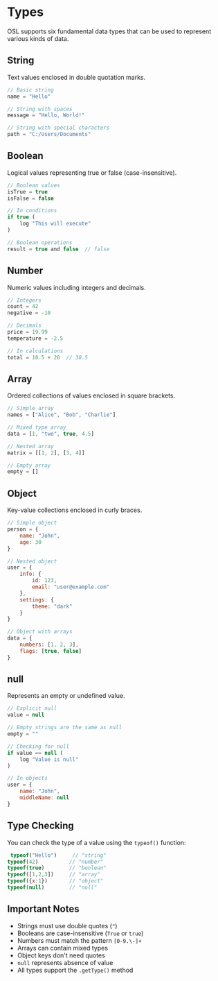 # Types

OSL supports six fundamental data types that can be used to represent various kinds of data.

## String

Text values enclosed in double quotation marks.

```javascript
// Basic string
name = "Hello"

// String with spaces
message = "Hello, World!"

// String with special characters
path = "C:/Users/Documents"
```

## Boolean

Logical values representing true or false (case-insensitive).

```javascript
// Boolean values
isTrue = true
isFalse = false

// In conditions
if true (
    log "This will execute"
)

// Boolean operations
result = true and false  // false
```

## Number

Numeric values including integers and decimals.

```javascript
// Integers
count = 42
negative = -10

// Decimals
price = 19.99
temperature = -2.5

// In calculations
total = 10.5 + 20  // 30.5
```

## Array

Ordered collections of values enclosed in square brackets.

```javascript
// Simple array
names = ["Alice", "Bob", "Charlie"]

// Mixed type array
data = [1, "two", true, 4.5]

// Nested array
matrix = [[1, 2], [3, 4]]

// Empty array
empty = []
```

## Object

Key-value collections enclosed in curly braces.

```javascript
// Simple object
person = {
    name: "John",
    age: 30
}

// Nested object
user = {
    info: {
        id: 123,
        email: "user@example.com"
    },
    settings: {
        theme: "dark"
    }
}

// Object with arrays
data = {
    numbers: [1, 2, 3],
    flags: [true, false]
}
```

## null

Represents an empty or undefined value.

```javascript
// Explicit null
value = null

// Empty strings are the same as null
empty = ""

// Checking for null
if value == null (
    log "Value is null"
)

// In objects
user = {
    name: "John",
    middleName: null
}
```

## Type Checking

You can check the type of a value using the `typeof()` function:

```javascript
 typeof("Hello")     // "string"
typeof(42)          // "number"
typeof(true)        // "boolean"
typeof([1,2,3])     // "array"
typeof({x:1})       // "object"
typeof(null)        // "null"
```

## Important Notes

* Strings must use double quotes (`"`)
* Booleans are case-insensitive (`True` or `true`)
* Numbers must match the pattern `[0-9.\-]+`
* Arrays can contain mixed types
* Object keys don't need quotes
* `null` represents absence of value
* All types support the `.getType()` method
